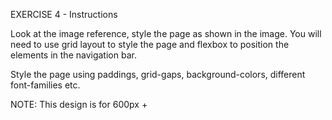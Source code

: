 EXERCISE 4 - Instructions 

Look at the image reference, style the page as shown in the image. 
You will need to use grid layout to style the page and flexbox to position the elements in the navigation bar.

Style the page using paddings, grid-gaps, background-colors, different font-families etc. 

NOTE: This design is for 600px +
